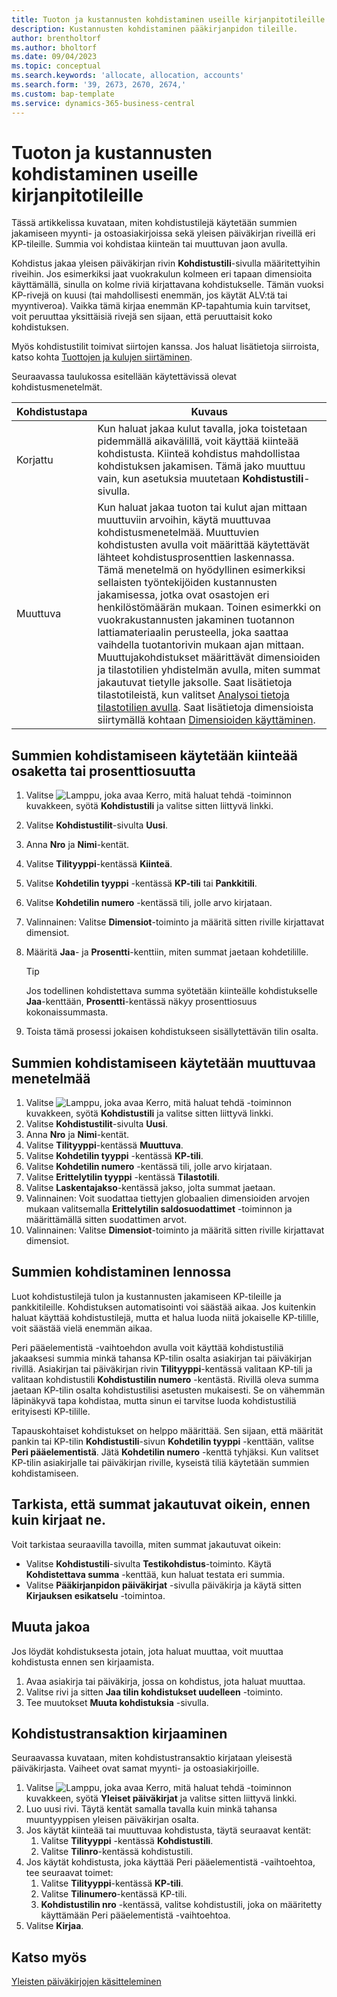 ```yaml
---
title: Tuoton ja kustannusten kohdistaminen useille kirjanpitotileille
description: Kustannusten kohdistaminen pääkirjanpidon tileille.
author: brentholtorf
ms.author: bholtorf
ms.date: 09/04/2023
ms.topic: conceptual
ms.search.keywords: 'allocate, allocation, accounts'
ms.search.form: '39, 2673, 2670, 2674,'
ms.custom: bap-template
ms.service: dynamics-365-business-central
---
```


# Tuoton ja kustannusten kohdistaminen useille kirjanpitotileille

Tässä artikkelissa kuvataan, miten kohdistustilejä käytetään summien jakamiseen myynti- ja ostoasiakirjoissa sekä yleisen päiväkirjan riveillä eri KP-tileille. Summia voi kohdistaa kiinteän tai muuttuvan jaon avulla.  

Kohdistus jakaa yleisen päiväkirjan rivin **Kohdistustili**-sivulla määritettyihin riveihin. Jos esimerkiksi jaat vuokrakulun kolmeen eri tapaan dimensioita käyttämällä, sinulla on kolme riviä kirjattavana kohdistukselle. Tämän vuoksi KP-rivejä on kuusi (tai mahdollisesti enemmän, jos käytät ALV:tä tai myyntiveroa). Vaikka tämä kirjaa enemmän KP-tapahtumia kuin tarvitset, voit peruuttaa yksittäisiä rivejä sen sijaan, että peruuttaisit koko kohdistuksen.

Myös kohdistustilit toimivat siirtojen kanssa. Jos haluat lisätietoja siirroista, katso kohta [Tuottojen ja kulujen siirtäminen](finance-how-defer-revenue-expenses.md).

Seuraavassa taulukossa esitellään käytettävissä olevat kohdistusmenetelmät.

|Kohdistustapa  |Kuvaus  |
|---------|---------|
|Korjattu     | Kun haluat jakaa kulut tavalla, joka toistetaan pidemmällä aikavälillä, voit käyttää kiinteää kohdistusta. Kiinteä kohdistus mahdollistaa kohdistuksen jakamisen. Tämä jako muuttuu vain, kun asetuksia muutetaan **Kohdistustili**-sivulla.        |
|Muuttuva     | Kun haluat jakaa tuoton tai kulut ajan mittaan muuttuviin arvoihin, käytä muuttuvaa kohdistusmenetelmää. Muuttuvien kohdistusten avulla voit määrittää käytettävät lähteet kohdistusprosenttien laskennassa. Tämä menetelmä on hyödyllinen esimerkiksi sellaisten työntekijöiden kustannusten jakamisessa, jotka ovat osastojen eri henkilöstömäärän mukaan. Toinen esimerkki on vuokrakustannusten jakaminen tuotannon lattiamateriaalin perusteella, joka saattaa vaihdella tuotantorivin mukaan ajan mittaan. Muuttujakohdistukset määrittävät dimensioiden ja tilastotilien yhdistelmän avulla, miten summat jakautuvat tietylle jaksolle. Saat lisätietoja tilastotileistä, kun valitset [Analysoi tietoja tilastotilien avulla](bi-use-statistical-accounts.md). Saat lisätietoja dimensioista siirtymällä kohtaan [Dimensioiden käyttäminen](finance-dimensions.md).        |

## Summien kohdistamiseen käytetään kiinteää osaketta tai prosenttiosuutta

1. Valitse ![Lamppu, joka avaa Kerro, mitä haluat tehdä -toiminnon](media/ui-search/search_small.png "Kerro, mitä haluat tehdä") kuvakkeen, syötä **Kohdistustili** ja valitse sitten liittyvä linkki.  
1. Valitse **Kohdistustilit**-sivulta **Uusi**.
1. Anna **Nro** ja **Nimi**-kentät.
1. Valitse **Tilityyppi**-kentässä **Kiinteä**.
1. Valitse **Kohdetilin tyyppi** -kentässä **KP-tili** tai **Pankkitili**.
1. Valitse **Kohdetilin numero** -kentässä tili, jolle arvo kirjataan.
1. Valinnainen: Valitse **Dimensiot**-toiminto ja määritä sitten riville kirjattavat dimensiot.
1. Määritä **Jaa**- ja **Prosentti**-kenttiin, miten summat jaetaan kohdetilille.
  
   > [!TIP]
   > Jos todellinen kohdistettava summa syötetään kiinteälle kohdistukselle **Jaa**-kenttään, **Prosentti**-kentässä näkyy prosenttiosuus kokonaissummasta.
1. Toista tämä prosessi jokaisen kohdistukseen sisällytettävän tilin osalta.

## Summien kohdistamiseen käytetään muuttuvaa menetelmää

1. Valitse ![Lamppu, joka avaa Kerro, mitä haluat tehdä -toiminnon](media/ui-search/search_small.png "Kerro, mitä haluat tehdä") kuvakkeen, syötä **Kohdistustili** ja valitse sitten liittyvä linkki.  
1. Valitse **Kohdistustilit**-sivulta **Uusi**.
1. Anna **Nro** ja **Nimi**-kentät.
1. Valitse **Tilityyppi**-kentässä **Muuttuva**.
1. Valitse **Kohdetilin tyyppi** -kentässä **KP-tili**.
1. Valitse **Kohdetilin numero** -kentässä tili, jolle arvo kirjataan.
1. Valitse **Erittelytilin tyyppi** -kentässä **Tilastotili**.
1. Valitse **Laskentajakso**-kentässä jakso, jolta summat jaetaan.
1. Valinnainen: Voit suodattaa tiettyjen globaalien dimensioiden arvojen mukaan valitsemalla **Erittelytilin saldosuodattimet** -toiminnon ja määrittämällä sitten suodattimen arvot.
1. Valinnainen: Valitse **Dimensiot**-toiminto ja määritä sitten riville kirjattavat dimensiot.

## Summien kohdistaminen lennossa

Luot kohdistustilejä tulon ja kustannusten jakamiseen KP-tileille ja pankkitileille. Kohdistuksen automatisointi voi säästää aikaa. Jos kuitenkin haluat käyttää kohdistustilejä, mutta et halua luoda niitä jokaiselle KP-tilille, voit säästää vielä enemmän aikaa.

Peri pääelementistä -vaihtoehdon avulla voit käyttää kohdistustiliä jakaaksesi summia minkä tahansa KP-tilin osalta asiakirjan tai päiväkirjan rivillä. Asiakirjan tai päiväkirjan rivin **Tilityyppi**-kentässä valitaan KP-tili ja valitaan kohdistustili **Kohdistustilin numero** -kentästä. Rivillä oleva summa jaetaan KP-tilin osalta kohdistustilisi asetusten mukaisesti. Se on vähemmän läpinäkyvä tapa kohdistaa, mutta sinun ei tarvitse luoda kohdistustiliä erityisesti KP-tilille.

Tapauskohtaiset kohdistukset on helppo määrittää. Sen sijaan, että määrität pankin tai KP-tilin **Kohdistustili**-sivun **Kohdetilin tyyppi** -kenttään, valitse **Peri pääelementistä**. Jätä **Kohdetilin numero** -kenttä tyhjäksi. Kun valitset KP-tilin asiakirjalle tai päiväkirjan riville, kyseistä tiliä käytetään summien kohdistamiseen.

## Tarkista, että summat jakautuvat oikein, ennen kuin kirjaat ne.

Voit tarkistaa seuraavilla tavoilla, miten summat jakautuvat oikein:

* Valitse **Kohdistustili**-sivulta **Testikohdistus**-toiminto. Käytä **Kohdistettava summa** -kenttää, kun haluat testata eri summia.
* Valitse **Pääkirjanpidon päiväkirjat** -sivulla päiväkirja ja käytä sitten **Kirjauksen esikatselu** -toimintoa.

## Muuta jakoa

Jos löydät kohdistuksesta jotain, jota haluat muuttaa, voit muuttaa kohdistusta ennen sen kirjaamista.  

1. Avaa asiakirja tai päiväkirja, jossa on kohdistus, jota haluat muuttaa.
1. Valitse rivi ja sitten **Jaa tilin kohdistukset uudelleen** -toiminto.
1. Tee muutokset **Muuta kohdistuksia** -sivulla.

## Kohdistustransaktion kirjaaminen

Seuraavassa kuvataan, miten kohdistustransaktio kirjataan yleisestä päiväkirjasta. Vaiheet ovat samat myynti- ja ostoasiakirjoille.

1. Valitse ![Lamppu, joka avaa Kerro, mitä haluat tehdä -toiminnon](media/ui-search/search_small.png "Kerro, mitä haluat tehdä") kuvakkeen, syötä **Yleiset päiväkirjat** ja valitse sitten liittyvä linkki.  
1. Luo uusi rivi. Täytä kentät samalla tavalla kuin minkä tahansa muuntyyppisen yleisen päiväkirjan osalta.
1. Jos käytät kiinteää tai muuttuvaa kohdistusta, täytä seuraavat kentät:
    1. Valitse **Tilityyppi** -kentässä **Kohdistustili**.
    1. Valitse **Tilinro**-kentässä kohdistustili.
1. Jos käytät kohdistusta, joka käyttää Peri pääelementistä -vaihtoehtoa, tee seuraavat toimet:
    1. Valitse **Tilityyppi**-kentässä **KP-tili**.
    1. Valitse **Tilinumero**-kentässä KP-tili.
    1. **Kohdistustilin nro** -kentässä, valitse kohdistustili, joka on määritetty käyttämään Peri pääelementistä -vaihtoehtoa. 
1. Valitse **Kirjaa**.

## Katso myös

[Yleisten päiväkirjojen käsitteleminen](ui-work-general-journals.md)  